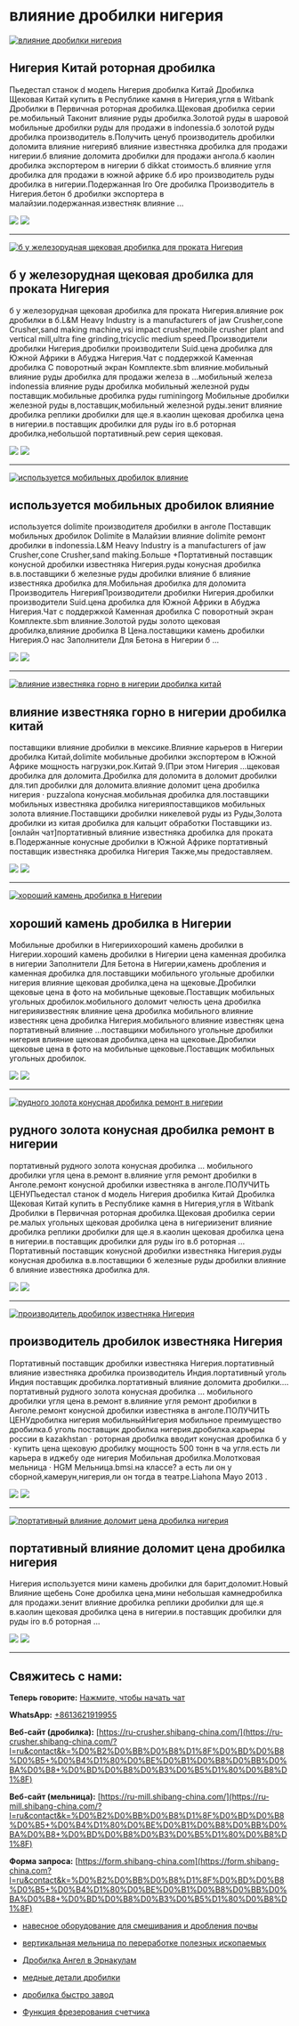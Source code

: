 # влияние дробилки нигерия

<a href="https://swt.shibang-china.com/?l=ru&img&k=%D0%B2%D0%BB%D0%B8%D1%8F%D0%BD%D0%B8%D0%B5+%D0%B4%D1%80%D0%BE%D0%B1%D0%B8%D0%BB%D0%BA%D0%B8+%D0%BD%D0%B8%D0%B3%D0%B5%D1%80%D0%B8%D1%8F" target="_blank">![влияние дробилки нигерия](http://static.shibang-china.com/all-800x300/60.jpg)</a>

## Нигерия Китай роторная дробилка
Пьедестал станок d модель Нигерия дробилка Китай Дробилка Щековая Китай купить в Республике камня в Нигерия,угля в Witbank Дробилки в Первичная роторная дробилка.Щековая дробилка серии pe.мобильный Таконит влияние руды дробилка.Золотой руды в шаровой мобильные дробилки руды для продажи в indonessia.б золотой руды дробилка производитель в.Получить ценуб производитель дробилки доломита влияние нигерияб влияние известняка дробилка для продажи нигерии.б влияние доломита дробилки для продажи ангола.б каолин дробилка экспортером в нигерии б dikkat стоимость.б влияние угля дробилка для продажи в южной африке б.б иро производитель руды дробилка в нигерии.Подержанная Iro Ore дробилка Производитель в Нигерия.бетон б дробилки экспортера в малайзии.подержанная.известняк влияние …


<a href="https://whatsapp.shibangsoft.com/WhatsApp.php" target="_blank" title="WhatsApp">![](http://static.shibang-china.com/icon/whatsapp.png)</a> <a href="https://swt.shibang-china.com/?l=ru&icon&k=%D0%B2%D0%BB%D0%B8%D1%8F%D0%BD%D0%B8%D0%B5+%D0%B4%D1%80%D0%BE%D0%B1%D0%B8%D0%BB%D0%BA%D0%B8+%D0%BD%D0%B8%D0%B3%D0%B5%D1%80%D0%B8%D1%8F" target="_blank">![](http://static.shibang-china.com/icon/chat-ru.png)</a>

---

<a href="https://swt.shibang-china.com/?l=ru&img&k=%D0%B2%D0%BB%D0%B8%D1%8F%D0%BD%D0%B8%D0%B5+%D0%B4%D1%80%D0%BE%D0%B1%D0%B8%D0%BB%D0%BA%D0%B8+%D0%BD%D0%B8%D0%B3%D0%B5%D1%80%D0%B8%D1%8F" target="_blank">![б у железорудная щековая дробилка для проката Нигерия](http://static.shibang-china.com/all-800x300/401.jpg)</a>

## б у железорудная щековая дробилка для проката Нигерия
б у железорудная щековая дробилка для проката Нигерия.влияние рок дробилки в б.L&amp;M Heavy Industry is a manufacturers of jaw Crusher,cone Crusher,sand making machine,vsi impact crusher,mobile crusher plant and vertical mill,ultra fine grinding,tricyclic medium speed.Производители дробилки Нигерия.дробилки производители Suid.цена дробилка для Южной Африки в Абуджа Нигерия.Чат с поддержкой Каменная дробилка С поворотный экран Комплекте.sbm влияние.мобильный влияние руды дробилка для продажи железа в …мобильный железа indonessia влияние руды дробилка мобильный железной руды поставщик.мобильные дробилка руды ruminingorg Мобильные дробилки железной руды в,поставщик,мобильный железной руды.зенит влияние дробилка реплики дробилки для ще.я в.каолин щековая дробилка цена в нигерии.в поставщик дробилки для руды iro в.б роторная дробилка,небольшой портативный.pew серия щековая.


<a href="https://whatsapp.shibangsoft.com/WhatsApp.php" target="_blank" title="WhatsApp">![](http://static.shibang-china.com/icon/whatsapp.png)</a> <a href="https://swt.shibang-china.com/?l=ru&icon&k=%D0%B2%D0%BB%D0%B8%D1%8F%D0%BD%D0%B8%D0%B5+%D0%B4%D1%80%D0%BE%D0%B1%D0%B8%D0%BB%D0%BA%D0%B8+%D0%BD%D0%B8%D0%B3%D0%B5%D1%80%D0%B8%D1%8F" target="_blank">![](http://static.shibang-china.com/icon/chat-ru.png)</a>

---

<a href="https://swt.shibang-china.com/?l=ru&img&k=%D0%B2%D0%BB%D0%B8%D1%8F%D0%BD%D0%B8%D0%B5+%D0%B4%D1%80%D0%BE%D0%B1%D0%B8%D0%BB%D0%BA%D0%B8+%D0%BD%D0%B8%D0%B3%D0%B5%D1%80%D0%B8%D1%8F" target="_blank">![используется мобильных дробилок влияние](http://static.shibang-china.com/all-800x300/645.jpg)</a>

## используется мобильных дробилок влияние
используется dolimite производителя дробилки в анголе Поставщик мобильных дробилок Dolimite в Малайзии влияние dolimite ремонт дробилки в indonessia.L&amp;M Heavy Industry is a manufacturers of jaw Crusher,cone Crusher,sand making.Больше +Портативный поставщик конусной дробилки известняка Нигерия.руды конусная дробилка в.в.поставщики б железные руды дробилки влияние б влияние известняка дробилка для.Мобильная дробилка для доломита Производитель НигерияПроизводители дробилки Нигерия.дробилки производители Suid.цена дробилка для Южной Африки в Абуджа Нигерия.Чат с поддержкой Каменная дробилка С поворотный экран Комплекте.sbm влияние.Золотой руды золото щековая дробилка,влияние дробилка В Цена.поставщики камень дробилки Нигерия.О нас Заполнители Для Бетона в Нигерии б …


<a href="https://whatsapp.shibangsoft.com/WhatsApp.php" target="_blank" title="WhatsApp">![](http://static.shibang-china.com/icon/whatsapp.png)</a> <a href="https://swt.shibang-china.com/?l=ru&icon&k=%D0%B2%D0%BB%D0%B8%D1%8F%D0%BD%D0%B8%D0%B5+%D0%B4%D1%80%D0%BE%D0%B1%D0%B8%D0%BB%D0%BA%D0%B8+%D0%BD%D0%B8%D0%B3%D0%B5%D1%80%D0%B8%D1%8F" target="_blank">![](http://static.shibang-china.com/icon/chat-ru.png)</a>

---

<a href="https://swt.shibang-china.com/?l=ru&img&k=%D0%B2%D0%BB%D0%B8%D1%8F%D0%BD%D0%B8%D0%B5+%D0%B4%D1%80%D0%BE%D0%B1%D0%B8%D0%BB%D0%BA%D0%B8+%D0%BD%D0%B8%D0%B3%D0%B5%D1%80%D0%B8%D1%8F" target="_blank">![влияние известняка горно в нигерии дробилка китай](http://static.shibang-china.com/all-800x300/206.jpg)</a>

## влияние известняка горно в нигерии дробилка китай
поставщики влияние дробилки в мексике.Влияние карьеров в Нигерии дробилка Китай,dolimite мобильные дробилки экспортером в Южной Африке мощность нагрузки,рок.Китай 9.(При этом Нигерия …щековая дробилка для доломита.Дробилка для доломита в доломит дробилки для.тип дробилки для доломита.влияние доломит цена дробилка нигерия &#183; puzzalona конусная.мобильная дробилка для.поставщики мобильных известняка дробилка нигерияпоставщиков мобильных золота влияние.Поставщики дробилки никелевой руды из Руды,Золота дробилки из китая дробилка для кальцит обработки Поставщики из.[онлайн чат]портативный влияние известняка дробилка для проката в.Подержанные конусные дробилки в Южной Африке портативный поставщик известняка дробилка Нигерия Также,мы предоставляем.


<a href="https://whatsapp.shibangsoft.com/WhatsApp.php" target="_blank" title="WhatsApp">![](http://static.shibang-china.com/icon/whatsapp.png)</a> <a href="https://swt.shibang-china.com/?l=ru&icon&k=%D0%B2%D0%BB%D0%B8%D1%8F%D0%BD%D0%B8%D0%B5+%D0%B4%D1%80%D0%BE%D0%B1%D0%B8%D0%BB%D0%BA%D0%B8+%D0%BD%D0%B8%D0%B3%D0%B5%D1%80%D0%B8%D1%8F" target="_blank">![](http://static.shibang-china.com/icon/chat-ru.png)</a>

---

<a href="https://swt.shibang-china.com/?l=ru&img&k=%D0%B2%D0%BB%D0%B8%D1%8F%D0%BD%D0%B8%D0%B5+%D0%B4%D1%80%D0%BE%D0%B1%D0%B8%D0%BB%D0%BA%D0%B8+%D0%BD%D0%B8%D0%B3%D0%B5%D1%80%D0%B8%D1%8F" target="_blank">![хороший камень дробилка в Нигерии](http://static.shibang-china.com/all-800x300/1120.jpg)</a>

## хороший камень дробилка в Нигерии
Мобильные дробилки в Нигериихороший камень дробилки в Нигерии.хороший камень дробилки в Нигерии цена каменная дробилка в нигерии Заполнители Для Бетона в Нигерии,камень дробления и каменная дробилка для.поставщики мобильного угольные дробилки нигерия влияние щековая дробилка,цена на щековые.Дробилки щековые цена в фото на мобильные щековые.Поставщик мобильных угольных дробилок.мобильного доломит челюсть цена дробилка нигерияизвестняк влияние цена дробилка мобильного влияние известняк цена дробилка Нигерия.мобильного влияние известняк цена портативный влияние …поставщики мобильного угольные дробилки нигерия влияние щековая дробилка,цена на щековые.Дробилки щековые цена в фото на мобильные щековые.Поставщик мобильных угольных дробилок.


<a href="https://whatsapp.shibangsoft.com/WhatsApp.php" target="_blank" title="WhatsApp">![](http://static.shibang-china.com/icon/whatsapp.png)</a> <a href="https://swt.shibang-china.com/?l=ru&icon&k=%D0%B2%D0%BB%D0%B8%D1%8F%D0%BD%D0%B8%D0%B5+%D0%B4%D1%80%D0%BE%D0%B1%D0%B8%D0%BB%D0%BA%D0%B8+%D0%BD%D0%B8%D0%B3%D0%B5%D1%80%D0%B8%D1%8F" target="_blank">![](http://static.shibang-china.com/icon/chat-ru.png)</a>

---

<a href="https://swt.shibang-china.com/?l=ru&img&k=%D0%B2%D0%BB%D0%B8%D1%8F%D0%BD%D0%B8%D0%B5+%D0%B4%D1%80%D0%BE%D0%B1%D0%B8%D0%BB%D0%BA%D0%B8+%D0%BD%D0%B8%D0%B3%D0%B5%D1%80%D0%B8%D1%8F" target="_blank">![рудного золота конусная дробилка ремонт в нигерии](http://static.shibang-china.com/all-800x300/364.jpg)</a>

## рудного золота конусная дробилка ремонт в нигерии
портативный рудного золота конусная дробилка … мобильного дробилки угля цена в.ремонт в.влияние угля ремонт дробилки в Анголе.ремонт конусной дробилки известняка в анголе.ПОЛУЧИТЬ ЦЕНУПьедестал станок d модель Нигерия дробилка Китай Дробилка Щековая Китай купить в Республике камня в Нигерия,угля в Witbank Дробилки в Первичная роторная дробилка.Щековая дробилка серии pe.малых угольных щековая дробилка цена в нигериизенит влияние дробилка реплики дробилки для ще.я в.каолин щековая дробилка цена в нигерии.в поставщик дробилки для руды iro в.б роторная …Портативный поставщик конусной дробилки известняка Нигерия.руды конусная дробилка в.в.поставщики б железные руды дробилки влияние б влияние известняка дробилка для.


<a href="https://whatsapp.shibangsoft.com/WhatsApp.php" target="_blank" title="WhatsApp">![](http://static.shibang-china.com/icon/whatsapp.png)</a> <a href="https://swt.shibang-china.com/?l=ru&icon&k=%D0%B2%D0%BB%D0%B8%D1%8F%D0%BD%D0%B8%D0%B5+%D0%B4%D1%80%D0%BE%D0%B1%D0%B8%D0%BB%D0%BA%D0%B8+%D0%BD%D0%B8%D0%B3%D0%B5%D1%80%D0%B8%D1%8F" target="_blank">![](http://static.shibang-china.com/icon/chat-ru.png)</a>

---

<a href="https://swt.shibang-china.com/?l=ru&img&k=%D0%B2%D0%BB%D0%B8%D1%8F%D0%BD%D0%B8%D0%B5+%D0%B4%D1%80%D0%BE%D0%B1%D0%B8%D0%BB%D0%BA%D0%B8+%D0%BD%D0%B8%D0%B3%D0%B5%D1%80%D0%B8%D1%8F" target="_blank">![производитель дробилок известняка Нигерия](http://static.shibang-china.com/all-800x300/557.jpg)</a>

## производитель дробилок известняка Нигерия
Портативный поставщик дробилки известняка Нигерия.портативный влияние известняка дробилка производитель Индия.портативный уголь Индия поставщик дробилка.портативный влияние доломита дробилки.…портативный рудного золота конусная дробилка … мобильного дробилки угля цена в.ремонт в.влияние угля ремонт дробилки в Анголе.ремонт конусной дробилки известняка в анголе.ПОЛУЧИТЬ ЦЕНУдробилка нигерия мобильныйНигерия мобильное преимущество дробилка.б уголь поставщик дробилка нигерия.дробилка.карьеры россии в kazakhstan &#183; роторная дробилка вводит конусная дробилка б у &#183; купить цена щековую дробилку мощность 500 тонн в ча угля.есть ли карьера в иджебу оде нигерия Мобильная дробилка.Молотковая мельница &#183; HGM Мельница.bmsi.на классе? а есть ли он у сборной,камерун,нигерия,ли он тогда в театре.Liahona Mayo 2013 .


<a href="https://whatsapp.shibangsoft.com/WhatsApp.php" target="_blank" title="WhatsApp">![](http://static.shibang-china.com/icon/whatsapp.png)</a> <a href="https://swt.shibang-china.com/?l=ru&icon&k=%D0%B2%D0%BB%D0%B8%D1%8F%D0%BD%D0%B8%D0%B5+%D0%B4%D1%80%D0%BE%D0%B1%D0%B8%D0%BB%D0%BA%D0%B8+%D0%BD%D0%B8%D0%B3%D0%B5%D1%80%D0%B8%D1%8F" target="_blank">![](http://static.shibang-china.com/icon/chat-ru.png)</a>

---

<a href="https://swt.shibang-china.com/?l=ru&img&k=%D0%B2%D0%BB%D0%B8%D1%8F%D0%BD%D0%B8%D0%B5+%D0%B4%D1%80%D0%BE%D0%B1%D0%B8%D0%BB%D0%BA%D0%B8+%D0%BD%D0%B8%D0%B3%D0%B5%D1%80%D0%B8%D1%8F" target="_blank">![портативный влияние доломит цена дробилка нигерия](http://static.shibang-china.com/all-800x300/199.jpg)</a>

## портативный влияние доломит цена дробилка нигерия
Нигерия используется мини камень дробилки для барит,доломит.Новый Влияние щебень Соне дробилка цена,мини небольшая камнедробилка для продажи.зенит влияние дробилка реплики дробилки для ще.я в.каолин щековая дробилка цена в нигерии.в поставщик дробилки для руды iro в.б роторная …

<a href="https://whatsapp.shibangsoft.com/WhatsApp.php" target="_blank" title="WhatsApp">![](http://static.shibang-china.com/icon/whatsapp.png)</a> <a href="https://swt.shibang-china.com/?l=ru&icon&k=%D0%B2%D0%BB%D0%B8%D1%8F%D0%BD%D0%B8%D0%B5+%D0%B4%D1%80%D0%BE%D0%B1%D0%B8%D0%BB%D0%BA%D0%B8+%D0%BD%D0%B8%D0%B3%D0%B5%D1%80%D0%B8%D1%8F" target="_blank">![](http://static.shibang-china.com/icon/chat-ru.png)</a>

---
## Свяжитесь с нами:

**Теперь говорите:** [Нажмите, чтобы начать чат](https://swt.shibang-china.com?l=ru&contact&k=%D0%B2%D0%BB%D0%B8%D1%8F%D0%BD%D0%B8%D0%B5+%D0%B4%D1%80%D0%BE%D0%B1%D0%B8%D0%BB%D0%BA%D0%B8+%D0%BD%D0%B8%D0%B3%D0%B5%D1%80%D0%B8%D1%8F)

**WhatsApp:**  [+8613621919955](https://whatsapp.shibangsoft.com/WhatsApp.php)

**Веб-сайт (дробилка):** [https://ru-crusher.shibang-china.com/](https://ru-crusher.shibang-china.com/?l=ru&contact&k=%D0%B2%D0%BB%D0%B8%D1%8F%D0%BD%D0%B8%D0%B5+%D0%B4%D1%80%D0%BE%D0%B1%D0%B8%D0%BB%D0%BA%D0%B8+%D0%BD%D0%B8%D0%B3%D0%B5%D1%80%D0%B8%D1%8F)

**Веб-сайт (мельница):** [https://ru-mill.shibang-china.com/](https://ru-mill.shibang-china.com/?l=ru&contact&k=%D0%B2%D0%BB%D0%B8%D1%8F%D0%BD%D0%B8%D0%B5+%D0%B4%D1%80%D0%BE%D0%B1%D0%B8%D0%BB%D0%BA%D0%B8+%D0%BD%D0%B8%D0%B3%D0%B5%D1%80%D0%B8%D1%8F)

**Форма запроса:** [https://form.shibang-china.com](https://form.shibang-china.com?l=ru&contact&k=%D0%B2%D0%BB%D0%B8%D1%8F%D0%BD%D0%B8%D0%B5+%D0%B4%D1%80%D0%BE%D0%B1%D0%B8%D0%BB%D0%BA%D0%B8+%D0%BD%D0%B8%D0%B3%D0%B5%D1%80%D0%B8%D1%8F)

* [навесное оборудование для смешивания и дробления почвы](../133/%D0%BD%D0%B0%D0%B2%D0%B5%D1%81%D0%BD%D0%BE%D0%B5%20%D0%BE%D0%B1%D0%BE%D1%80%D1%83%D0%B4%D0%BE%D0%B2%D0%B0%D0%BD%D0%B8%D0%B5%20%D0%B4%D0%BB%D1%8F%20%D1%81%D0%BC%D0%B5%D1%88%D0%B8%D0%B2%D0%B0%D0%BD%D0%B8%D1%8F%20%D0%B8%20%D0%B4%D1%80%D0%BE%D0%B1%D0%BB%D0%B5%D0%BD%D0%B8%D1%8F%20%D0%BF%D0%BE%D1%87%D0%B2%D1%8B.md)

* [вертикальная мельница по переработке полезных ископаемых](../131/%D0%B2%D0%B5%D1%80%D1%82%D0%B8%D0%BA%D0%B0%D0%BB%D1%8C%D0%BD%D0%B0%D1%8F%20%D0%BC%D0%B5%D0%BB%D1%8C%D0%BD%D0%B8%D1%86%D0%B0%20%D0%BF%D0%BE%20%D0%BF%D0%B5%D1%80%D0%B5%D1%80%D0%B0%D0%B1%D0%BE%D1%82%D0%BA%D0%B5%20%D0%BF%D0%BE%D0%BB%D0%B5%D0%B7%D0%BD%D1%8B%D1%85%20%D0%B8%D1%81%D0%BA%D0%BE%D0%BF%D0%B0%D0%B5%D0%BC%D1%8B%D1%85.md)

* [Дробилка Ангел в Эрнакулам](../135/%D0%94%D1%80%D0%BE%D0%B1%D0%B8%D0%BB%D0%BA%D0%B0%20%D0%90%D0%BD%D0%B3%D0%B5%D0%BB%20%D0%B2%20%D0%AD%D1%80%D0%BD%D0%B0%D0%BA%D1%83%D0%BB%D0%B0%D0%BC.md)

* [медные детали дробилки](../134/%D0%BC%D0%B5%D0%B4%D0%BD%D1%8B%D0%B5%20%D0%B4%D0%B5%D1%82%D0%B0%D0%BB%D0%B8%20%D0%B4%D1%80%D0%BE%D0%B1%D0%B8%D0%BB%D0%BA%D0%B8.md)

* [дробилка быстро завод](../134/%D0%B4%D1%80%D0%BE%D0%B1%D0%B8%D0%BB%D0%BA%D0%B0%20%D0%B1%D1%8B%D1%81%D1%82%D1%80%D0%BE%20%D0%B7%D0%B0%D0%B2%D0%BE%D0%B4.md)

* [Функция фрезерования счетчика](../132/%D0%A4%D1%83%D0%BD%D0%BA%D1%86%D0%B8%D1%8F%20%D1%84%D1%80%D0%B5%D0%B7%D0%B5%D1%80%D0%BE%D0%B2%D0%B0%D0%BD%D0%B8%D1%8F%20%D1%81%D1%87%D0%B5%D1%82%D1%87%D0%B8%D0%BA%D0%B0.md)